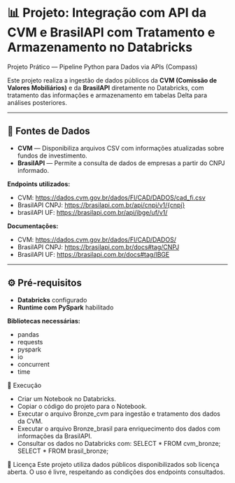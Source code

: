 # 📊 Projeto: Integração com API da CVM e BrasilAPI com Tratamento e Armazenamento no Databricks

Projeto Prático — Pipeline Python para Dados via APIs (Compass)

Este projeto realiza a ingestão de dados públicos da **CVM (Comissão de Valores Mobiliários)** e da **BrasilAPI** diretamente no Databricks, com tratamento das informações e armazenamento em tabelas Delta para análises posteriores.

---

## 📌 Fontes de Dados

- **CVM** — Disponibiliza arquivos CSV com informações atualizadas sobre fundos de investimento.
- **BrasilAPI** — Permite a consulta de dados de empresas a partir do CNPJ informado.

**Endpoints utilizados:**

- CVM: https://dados.cvm.gov.br/dados/FI/CAD/DADOS/cad_fi.csv
- BrasilAPI CNPJ: https://brasilapi.com.br/api/cnpj/v1/{cnpj}
- brasilAPI UF: https://brasilapi.com.br/api/ibge/uf/v1/

**Documentações:**

- CVM: https://dados.cvm.gov.br/dados/FI/CAD/DADOS/
- BrasilAPI CNPJ: https://brasilapi.com.br/docs#tag/CNPJ
- BrasilAPI UF: https://brasilapi.com.br/docs#tag/IBGE

---

## ⚙️ Pré-requisitos

- **Databricks** configurado
- **Runtime com PySpark** habilitado

**Bibliotecas necessárias:**

- pandas
- requests
- pyspark
- io
- concurrent
- time

🚀 Execução

- Criar um Notebook no Databricks.
- Copiar o código do projeto para o Notebook.
- Executar o arquivo Bronze_cvm para ingestão e tratamento dos dados da CVM.
- Executar o arquivo Bronze_brasil para enriquecimento dos dados com informações da BrasilAPI.
- Consultar os dados no Databricks com:
  SELECT * FROM cvm_bronze;
  SELECT * FROM brasil_bronze;

📄 Licença
Este projeto utiliza dados públicos disponibilizados sob licença aberta.
O uso é livre, respeitando as condições dos endpoints consultados.

